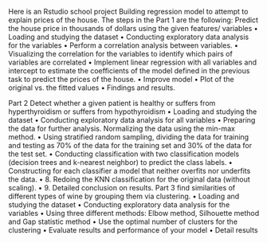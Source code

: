Here is an Rstudio school project 
Building regression model to attempt to explain prices of the house.
The steps in the Part 1 are the following:
Predict the house price in thousands of dollars using the given features/ variables
•	Loading and studying the dataset
•	Conducting exploratory data analysis for the variables
•	Perform a correlation analysis between variables. 
•	Visualizing the correlation for the variables to identify which pairs of variables are correlated 
•	Implement linear regression with all variables and intercept to estimate the coefficients of the model defined in the previous task to predict the prices of the house.
•	Improve model
•	Plot of the original vs. the fitted values
•	Findings and results.

Part 2
Detect whether a given patient is healthy or suffers from hyperthyroidism or suffers from hypothyroidism
•	Loading and studying the dataset
•	Conducting exploratory data analysis for all variables 
•	Preparing the data for further analysis. Normalizing the data using the min-max method. 
•	Using stratified random sampling, dividing the data for training and testing as 70% of the data for the training set and 30% of the data for the test set.
•	Conducting classification with two classification models (decision trees and k-nearest neighbor) to predict the class labels. 
•	Constructing for each classifier a model that neither overfits nor underfits the data. 
•	8. Redoing the KNN classification for the original data (without scaling).
•	9. Detailed conclusion on results. 
Part 3
find similarities of different types of wine by grouping them via clustering.
•	Loading and studying the dataset 
•	Conducting exploratory data analysis for the variables
•	Using three different methods: Elbow method, Silhouette method and Gap statistic method
•	Use the optimal number of clusters for the clustering
•	Evaluate results and performance of your model
•	Detail results
